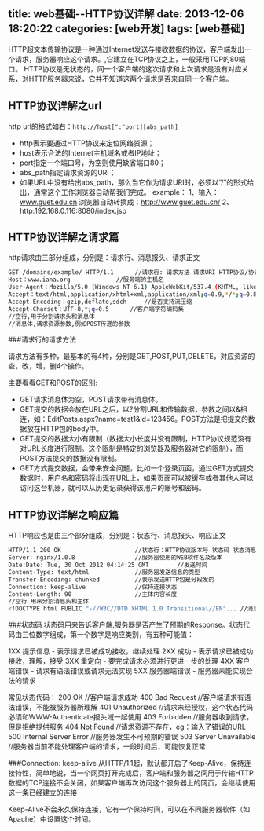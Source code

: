 title: web基础--HTTP协议详解
date: 2013-12-06 18:20:22
categories: [web开发]
tags: [web基础]
---

HTTP超文本传输协议是一种通过Internet发送与接收数据的协议，客户端发出一个请求，服务器响应这个请求。,它建立在TCP协议之上，一般采用TCP的80端口。
HTTP协议是无状态的，同一个客户端的这次请求和上次请求是没有对应关系，对HTTP服务器来说，它并不知道这两个请求是否来自同一个客户端。

HTTP协议详解之url
------------------

http url的格式如右：`http://host[":"port][abs_path]`
<!--more-->
* http表示要通过HTTP协议来定位网络资源；
* host表示合法的Internet主机域名或者IP地址；
* port指定一个端口号，为空则使用缺省端口80；
* abs_path指定请求资源的URI；
* 如果URL中没有给出abs_path，那么当它作为请求URI时，必须以“/”的形式给出，通常这个工作浏览器自动帮我们完成。
example：
1、输入：www.guet.edu.cn
浏览器自动转换成：http://www.guet.edu.cn/
2、http:192.168.0.116:8080/index.jsp

HTTP协议详解之请求篇
-------------------

http请求由三部分组成，分别是：请求行、消息报头、请求正文

```sh
GET /domains/example/ HTTP/1.1      //请求行: 请求方法 请求URI HTTP协议/协议版本
Host：www.iana.org             //服务端的主机名
User-Agent：Mozilla/5.0 (Windows NT 6.1) AppleWebKit/537.4 (KHTML, like Gecko) Chrome/22.0.1229.94 Safari/537.4   //告诉HTTP服务器， 客户端使用的操作系统和浏览器的名称和版本
Accept：text/html,application/xhtml+xml,application/xml;q=0.9,*/*;q=0.8    //客户端能接收的mine
Accept-Encoding：gzip,deflate,sdch     //是否支持流压缩
Accept-Charset：UTF-8,*;q=0.5      //客户端字符编码集
//空行,用于分割请求头和消息体
//消息体,请求资源参数,例如POST传递的参数
```

###请求行的请求方法

请求方法有多种，最基本的有4种，分别是GET,POST,PUT,DELETE，对应资源的查，改，增，删4个操作。

主要看看GET和POST的区别:

* GET请求消息体为空，POST请求带有消息体。
* GET提交的数据会放在URL之后，以?分割URL和传输数据，参数之间以&相连，如：EditPosts.aspx?name=test1&id=123456。POST方法是把提交的数据放在HTTP包的body中。
* GET提交的数据大小有限制（数据大小长度并没有限制，HTTP协议规范没有对URL长度进行限制。这个限制是特定的浏览器及服务器对它的限制），而POST方法提交的数据没有限制。
* GET方式提交数据，会带来安全问题，比如一个登录页面，通过GET方式提交数据时，用户名和密码将出现在URL上，如果页面可以被缓存或者其他人可以访问这台机器，就可以从历史记录获得该用户的账号和密码。

HTTP协议详解之响应篇
-----------------------

HTTP响应也是由三个部分组成，分别是：状态行、消息报头、响应正文

```sh
HTTP/1.1 200 OK                     //状态行：HTTP协议版本号 状态码 状态消息
Server: nginx/1.0.8                 //服务器使用的WEB软件名及版本
Date:Date: Tue, 30 Oct 2012 04:14:25 GMT        //发送时间
Content-Type: text/html             //服务器发送信息的类型
Transfer-Encoding: chunked          //表示发送HTTP包是分段发的
Connection: keep-alive              //保持连接状态
Content-Length: 90                  //主体内容长度
//空行 用来分割消息头和主体
<!DOCTYPE html PUBLIC "-//W3C//DTD XHTML 1.0 Transitional//EN"... //消息体
```

###状态码
状态码用来告诉客户端,服务器是否产生了预期的Response。状态代码由三位数字组成，第一个数字是响应类别，有五种可能值：

1XX 提示信息 - 表示请求已被成功接收，继续处理
2XX 成功 - 表示请求已被成功接收，理解，接受
3XX 重定向 - 要完成请求必须进行更进一步的处理
4XX 客户端错误 - 请求有语法错误或请求无法实现
5XX 服务器端错误 - 服务器未能实现合法的请求

常见状态代码：
200 OK      //客户端请求成功
400 Bad Request  //客户端请求有语法错误，不能被服务器所理解
401 Unauthorized //请求未经授权，这个状态代码必须和WWW-Authenticate报头域一起使用
403 Forbidden  //服务器收到请求，但是拒绝提供服务
404 Not Found  //请求资源不存在，eg：输入了错误的URL
500 Internal Server Error //服务器发生不可预期的错误
503 Server Unavailable  //服务器当前不能处理客户端的请求，一段时间后，可能恢复正常

###Connection: keep-alive
从HTTP/1.1起，默认都开启了Keep-Alive，保持连接特性，简单地说，当一个网页打开完成后，客户端和服务器之间用于传输HTTP数据的TCP连接不会关闭，如果客户端再次访问这个服务器上的网页，会继续使用这一条已经建立的连接

Keep-Alive不会永久保持连接，它有一个保持时间，可以在不同服务器软件（如Apache）中设置这个时间。
